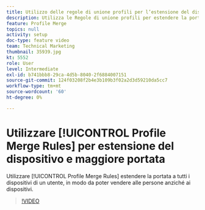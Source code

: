 ```yaml
---
title: Utilizzo delle regole di unione profili per l’estensione del dispositivo e una portata maggiore
description: Utilizza le Regole di unione profili per estendere la portata a tutti i dispositivi di un utente, in modo da poter vendere a persone invece che dispositivi.
feature: Profile Merge
topics: null
activity: setup
doc-type: feature video
team: Technical Marketing
thumbnail: 35939.jpg
kt: 5552
role: User
level: Intermediate
exl-id: b741bbb8-29ca-4d5b-8040-2f6884007151
source-git-commit: 124f03208f2b4e3b109b3f02a2d3d59210da5cc7
workflow-type: tm+mt
source-wordcount: '60'
ht-degree: 0%

---
```


# Utilizzare [!UICONTROL Profile Merge Rules] per estensione del dispositivo e maggiore portata

Utilizzare [!UICONTROL Profile Merge Rules] estendere la portata a tutti i dispositivi di un utente, in modo da poter vendere alle persone anziché ai dispositivi.

>[!VIDEO](https://video.tv.adobe.com/v/35939/?quality=12&learn=on)
